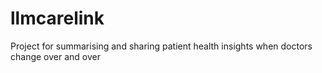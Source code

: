 # llmcarelink
Project for summarising and sharing patient health insights when doctors change over and over 
